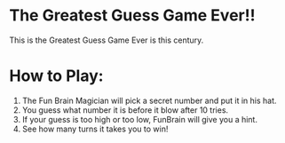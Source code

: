# The Greatest Guess Game Ever!!

This is the Greatest Guess Game Ever is this century. 

# How to Play:

1. The Fun Brain Magician will pick a secret number and put it in his hat.
2. You guess what number it is before it blow after 10 tries.
3. If your guess is too high or too low, FunBrain will give you a hint.
4. See how many turns it takes you to win!